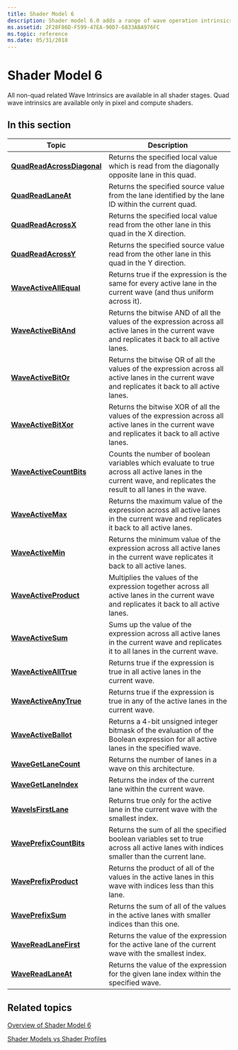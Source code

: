 ```yaml
---
title: Shader Model 6
description: Shader model 6.0 adds a range of wave operation intrinsics for the pixel and compute shaders.
ms.assetid: 2F28F86D-F599-47EA-90D7-6833ABA976FC
ms.topic: reference
ms.date: 05/31/2018
---
```


# Shader Model 6

All non-quad related Wave Intrinsics are available in all shader stages. Quad wave intrinsics are available only in pixel and compute shaders.

## In this section



| Topic                                                                 | Description                                                                                                                                                               |
|-----------------------------------------------------------------------|---------------------------------------------------------------------------------------------------------------------------------------------------------------------------|
| [**QuadReadAcrossDiagonal**](quadreadacrossdiagonal.md)<br/> | Returns the specified local value which is read from the diagonally opposite lane in this quad.<br/>                                                                |
| [**QuadReadLaneAt**](quadreadlaneat.md)<br/>                   | Returns the specified source value from the lane identified by the lane ID within the current quad.<br/>                                                            |
| [**QuadReadAcrossX**](quadswapx.md)<br/>                      | Returns the specified local value read from the other lane in this quad in the X direction.<br/>                                                                    |
| [**QuadReadAcrossY**](quadswapy.md)<br/>                      | Returns the specified source value read from the other lane in this quad in the Y direction.<br/>                                                                   |
| [**WaveActiveAllEqual**](waveactiveallequal.md)<br/>           | Returns true if the expression is the same for every active lane in the current wave (and thus uniform across it).<br/>                                             |
| [**WaveActiveBitAnd**](waveallbitand.md)<br/>                  | Returns the bitwise AND of all the values of the expression across all active lanes in the current wave and replicates it back to all active lanes. <br/>           |
| [**WaveActiveBitOr**](waveallbitor.md)<br/>                    | Returns the bitwise OR of all the values of the expression across all active lanes in the current wave and replicates it back to all active lanes. <br/>            |
| [**WaveActiveBitXor**](waveallbitxor.md)<br/>                  | Returns the bitwise XOR of all the values of the expression across all active lanes in the current wave and replicates it back to all active lanes. <br/>           |
| [**WaveActiveCountBits**](waveactivecountbits.md)<br/>         | Counts the number of boolean variables which evaluate to true across all active lanes in the current wave, and replicates the result to all lanes in the wave.<br/> |
| [**WaveActiveMax**](waveallmax.md)<br/>                        | Returns the maximum value of the expression across all active lanes in the current wave and replicates it back to all active lanes. <br/>                           |
| [**WaveActiveMin**](waveallmin.md)<br/>                        | Returns the minimum value of the expression across all active lanes in the current wave replicates it back to all active lanes. <br/>                               |
| [**WaveActiveProduct**](waveallproduct.md)<br/>                | Multiplies the values of the expression together across all active lanes in the current wave and replicates it back to all active lanes.<br/>                       |
| [**WaveActiveSum**](waveallsum.md)<br/>                        | Sums up the value of the expression across all active lanes in the current wave and replicates it to all lanes in the current wave.<br/>                            |
| [**WaveActiveAllTrue**](wavealltrue.md)<br/>                   | Returns true if the expression is true in all active lanes in the current wave.<br/>                                                                                |
| [**WaveActiveAnyTrue**](waveanytrue.md)<br/>                   | Returns true if the expression is true in any of the active lanes in the current wave.<br/>                                                                         |
| [**WaveActiveBallot**](waveballot.md)<br/>                     | Returns a 4-bit unsigned integer bitmask of the evaluation of the Boolean expression for all active lanes in the specified wave. <br/>                              |
| [**WaveGetLaneCount**](wavegetlanecount.md)<br/>               | Returns the number of lanes in a wave on this architecture. <br/>                                                                                                   |
| [**WaveGetLaneIndex**](wavegetlaneindex.md)<br/>               | Returns the index of the current lane within the current wave. <br/>                                                                                                |
| [**WaveIsFirstLane**](waveisfirstlane.md)<br/>                 | Returns true only for the active lane in the current wave with the smallest index. <br/>                                                                            |
| [**WavePrefixCountBits**](waveprefixcountbytes.md)<br/>        | Returns the sum of all the specified boolean variables set to true across all active lanes with indices smaller than the current lane. <br/>                        |
| [**WavePrefixProduct**](waveprefixproduct.md)<br/>             | Returns the product of all of the values in the active lanes in this wave with indices less than this lane.<br/>                                                    |
| [**WavePrefixSum**](waveprefixsum.md)<br/>                     | Returns the sum of all of the values in the active lanes with smaller indices than this one.<br/>                                                                   |
| [**WaveReadLaneFirst**](wavereadfirstlane.md)<br/>             | Returns the value of the expression for the active lane of the current wave with the smallest index. <br/>                                                          |
| [**WaveReadLaneAt**](wavereadlaneat.md)<br/>                   | Returns the value of the expression for the given lane index within the specified wave.<br/>                                                                        |



 

## Related topics

<dl> <dt>

[Overview of Shader Model 6](hlsl-shader-model-6-0-features-for-direct3d-12.md)
</dt> <dt>

[Shader Models vs Shader Profiles](dx-graphics-hlsl-models.md)
</dt> </dl>

 

 





